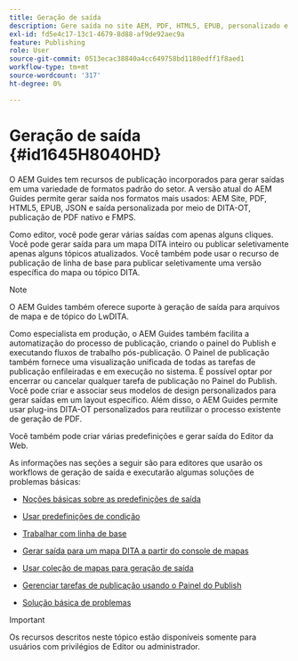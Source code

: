 ```yaml
---
title: Geração de saída
description: Gere saída no site AEM, PDF, HTML5, EPUB, personalizado e JSON por meio de plug-ins DITA-OT, publicação de PDF nativo e FMPS no AEM Guides.
exl-id: fd5e4c17-13c1-4679-8d88-af9de92aec9a
feature: Publishing
role: User
source-git-commit: 0513ecac38840a4cc649758bd1180edff1f8aed1
workflow-type: tm+mt
source-wordcount: '317'
ht-degree: 0%

---
```


# Geração de saída {#id1645H8040HD}

O AEM Guides tem recursos de publicação incorporados para gerar saídas em uma variedade de formatos padrão do setor. A versão atual do AEM Guides permite gerar saída nos formatos mais usados: AEM Site, PDF, HTML5, EPUB, JSON e saída personalizada por meio de DITA-OT, publicação de PDF nativo e FMPS.

Como editor, você pode gerar várias saídas com apenas alguns cliques. Você pode gerar saída para um mapa DITA inteiro ou publicar seletivamente apenas alguns tópicos atualizados. Você também pode usar o recurso de publicação de linha de base para publicar seletivamente uma versão específica do mapa ou tópico DITA.

>[!NOTE]
>
> O AEM Guides também oferece suporte à geração de saída para arquivos de mapa e de tópico do LwDITA.

Como especialista em produção, o AEM Guides também facilita a automatização do processo de publicação, criando o painel do Publish e executando fluxos de trabalho pós-publicação. O Painel de publicação também fornece uma visualização unificada de todas as tarefas de publicação enfileiradas e em execução no sistema. É possível optar por encerrar ou cancelar qualquer tarefa de publicação no Painel do Publish. Você pode criar e associar seus modelos de design personalizados para gerar saídas em um layout específico. Além disso, o AEM Guides permite usar plug-ins DITA-OT personalizados para reutilizar o processo existente de geração de PDF.

Você também pode criar várias predefinições e gerar saída do Editor da Web.

As informações nas seções a seguir são para editores que usarão os workflows de geração de saída e executarão algumas soluções de problemas básicas:

- [Noções básicas sobre as predefinições de saída](generate-output-understand-presets.md#)

- [Usar predefinições de condição](generate-output-use-condition-presets.md#)

- [Trabalhar com linha de base](generate-output-use-baseline-for-publishing.md#)

- [Gerar saída para um mapa DITA a partir do console de mapas](generate-output-for-a-dita-map.md#)

- [Usar coleção de mapas para geração de saída](generate-output-use-map-collection-output-generation.md#)

- [Gerenciar tarefas de publicação usando o Painel do Publish](generate-output-publish-dashboard.md#)

- [Solução básica de problemas](generate-output-basic-troubleshooting.md#)


>[!IMPORTANT]
>
> Os recursos descritos neste tópico estão disponíveis somente para usuários com privilégios de Editor ou administrador.
